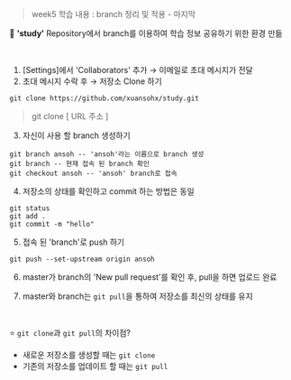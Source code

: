 > week5 학습 내용 : branch 정리 및 적용 - 마지막 

:evergreen_tree: **'study'** Repository에서 branch를 이용하여 학습 정보 공유하기 위한 환경 만듦

<br>

1. [Settings]에서 'Collaborators' 추가 → 이메일로 초대 메시지가 전달
2. 초대 메시지 수락 후 → 저장소 Clone 하기

```
git clone https://github.com/xuansohx/study.git
```

> git clone [ URL 주소 ]

3. 자신이 사용 할 branch 생성하기

```
git branch ansoh -- 'ansoh'라는 이름으로 branch 생성
git branch -- 현재 접속 된 branch 확인
git checkout ansoh -- 'ansoh' branch로 접속
```

4. 저장소의 상태를 확인하고 commit 하는 방법은 동일

```
git status
git add .
git commit -m "hello"
```

5. 접속 된 'branch'로 push 하기

```
git push --set-upstream origin ansoh
```

6. master가 branch의 'New pull request'를 확인 후, pull을 하면 업로드 완료

7. master와 branch는 `git pull`을 통하여 저장소를 최신의 상태를 유지

<br>

:star: `git clone`과 `git pull`의 차이점?

- 새로운 저장소를 생성할 때는 `git clone`
- 기존의 저장소를 업데이트 할 때는 `git pull`

